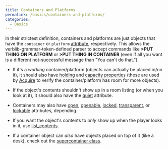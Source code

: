 ```yaml
---
title: Containers and Platforms
permalink: /basics/containers-and-platforms/
categories: 
  - Basics
---
```


In their strictest definition, containers and platforms are just objects
that have the `container` or `platform`
[attribute](attributes/), respectively. This allows the
verblib-grammar-token-defined parser to accept commands like **&gt;PUT
THING ON PLATFORM** or **&gt;PUT THING IN CONTAINER** (even if all you
want is a different not-successful message than "You can't do that.").

-   If it's a *working* container/platform (objects can actually be
    placed in/on it), it should also have [holding](properties/holding/)
    and [capacity](properties/capacity/)
    [properties](properties/) (these are used by
    [Acquire](guts/acquire) to verify the container/platform has
    room for more objects).

-   If the object's contents shouldn't show up in a room listing (or
    when you look at it), it should also have the
    [quiet](attributes/quiet/) attribute.
-   Containers may also have [open](attributes/open/),
    [openable](attributes/openable/), [locked](attributes/locked/),
    [transparent](attributes/transparent/), or
    [lockable](attributes/lockable/) attributes, depending.
-   If you want the object's contents to *only* show up when the player
    looks in it, use [list_contents](properties/list_contents/).
-   If a container object can *also* have objects placed on top of it
    (like a desk), check out the [supercontainer class](contributions/contain.h/).

